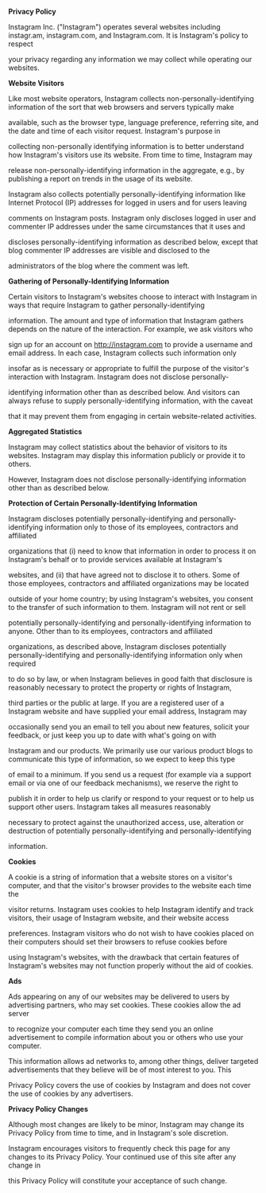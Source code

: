 **Privacy Policy**

Instagram Inc. ("Instagram") operates several websites including instagr.am, instagram.com, and Instagram.com. It is Instagram's policy to respect

your privacy regarding any information we may collect while operating our websites.

**Website Visitors**

Like most website operators, Instagram collects non-personally-identifying information of the sort that web browsers and servers typically make

available, such as the browser type, language preference, referring site, and the date and time of each visitor request. Instagram's purpose in

collecting non-personally identifying information is to better understand how Instagram's visitors use its website. From time to time, Instagram may

release non-personally-identifying information in the aggregate, e.g., by publishing a report on trends in the usage of its website.

Instagram also collects potentially personally-identifying information like Internet Protocol (IP) addresses for logged in users and for users leaving

comments on Instagram posts. Instagram only discloses logged in user and commenter IP addresses under the same circumstances that it uses and

discloses personally-identifying information as described below, except that blog commenter IP addresses are visible and disclosed to the

administrators of the blog where the comment was left.

**Gathering of Personally-Identifying Information**

Certain visitors to Instagram's websites choose to interact with Instagram in ways that require Instagram to gather personally-identifying

information. The amount and type of information that Instagram gathers depends on the nature of the interaction. For example, we ask visitors who

sign up for an account on http://instagram.com to provide a username and email address. In each case, Instagram collects such information only

insofar as is necessary or appropriate to fulfill the purpose of the visitor's interaction with Instagram. Instagram does not disclose personally-

identifying information other than as described below. And visitors can always refuse to supply personally-identifying information, with the caveat

that it may prevent them from engaging in certain website-related activities.

**Aggregated Statistics**

Instagram may collect statistics about the behavior of visitors to its websites. Instagram may display this information publicly or provide it to others.

However, Instagram does not disclose personally-identifying information other than as described below.

**Protection of Certain Personally-Identifying Information**

Instagram discloses potentially personally-identifying and personally-identifying information only to those of its employees, contractors and affiliated

organizations that (i) need to know that information in order to process it on Instagram's behalf or to provide services available at Instagram's

websites, and (ii) that have agreed not to disclose it to others. Some of those employees, contractors and affiliated organizations may be located

outside of your home country; by using Instagram's websites, you consent to the transfer of such information to them. Instagram will not rent or sell

potentially personally-identifying and personally-identifying information to anyone. Other than to its employees, contractors and affiliated

organizations, as described above, Instagram discloses potentially personally-identifying and personally-identifying information only when required

to do so by law, or when Instagram believes in good faith that disclosure is reasonably necessary to protect the property or rights of Instagram,

third parties or the public at large. If you are a registered user of a Instagram website and have supplied your email address, Instagram may

occasionally send you an email to tell you about new features, solicit your feedback, or just keep you up to date with what's going on with

Instagram and our products. We primarily use our various product blogs to communicate this type of information, so we expect to keep this type

of email to a minimum. If you send us a request (for example via a support email or via one of our feedback mechanisms), we reserve the right to

publish it in order to help us clarify or respond to your request or to help us support other users. Instagram takes all measures reasonably

necessary to protect against the unauthorized access, use, alteration or destruction of potentially personally-identifying and personally-identifying

information.

**Cookies**

A cookie is a string of information that a website stores on a visitor's computer, and that the visitor's browser provides to the website each time the

visitor returns. Instagram uses cookies to help Instagram identify and track visitors, their usage of Instagram website, and their website access

preferences. Instagram visitors who do not wish to have cookies placed on their computers should set their browsers to refuse cookies before

using Instagram's websites, with the drawback that certain features of Instagram's websites may not function properly without the aid of cookies.

**Ads**

Ads appearing on any of our websites may be delivered to users by advertising partners, who may set cookies. These cookies allow the ad server

to recognize your computer each time they send you an online advertisement to compile information about you or others who use your computer.

This information allows ad networks to, among other things, deliver targeted advertisements that they believe will be of most interest to you. This

Privacy Policy covers the use of cookies by Instagram and does not cover the use of cookies by any advertisers.

**Privacy Policy Changes**

Although most changes are likely to be minor, Instagram may change its Privacy Policy from time to time, and in Instagram's sole discretion.

Instagram encourages visitors to frequently check this page for any changes to its Privacy Policy. Your continued use of this site after any change in

this Privacy Policy will constitute your acceptance of such change.
